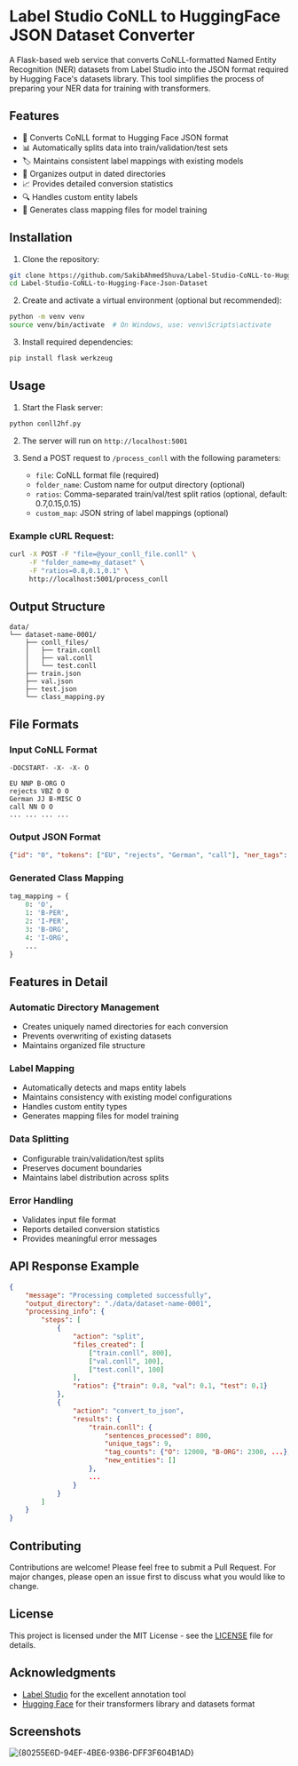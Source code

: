 # Label Studio CoNLL to HuggingFace JSON Dataset Converter

A Flask-based web service that converts CoNLL-formatted Named Entity Recognition (NER) datasets from Label Studio into the JSON format required by Hugging Face's datasets library. This tool simplifies the process of preparing your NER data for training with transformers.

## Features

- 🔄 Converts CoNLL format to Hugging Face JSON format
- 📊 Automatically splits data into train/validation/test sets
- 🏷️ Maintains consistent label mappings with existing models
- 📁 Organizes output in dated directories
- 📈 Provides detailed conversion statistics
- 🔍 Handles custom entity labels
- 📝 Generates class mapping files for model training

## Installation

1. Clone the repository:
```bash
git clone https://github.com/SakibAhmedShuva/Label-Studio-CoNLL-to-Hugging-Face-JSON-Dataset.git
cd Label-Studio-CoNLL-to-Hugging-Face-Json-Dataset
```

2. Create and activate a virtual environment (optional but recommended):
```bash
python -m venv venv
source venv/bin/activate  # On Windows, use: venv\Scripts\activate
```

3. Install required dependencies:
```bash
pip install flask werkzeug
```

## Usage

1. Start the Flask server:
```bash
python conll2hf.py
```

2. The server will run on `http://localhost:5001`

3. Send a POST request to `/process_conll` with the following parameters:
   - `file`: CoNLL format file (required)
   - `folder_name`: Custom name for output directory (optional)
   - `ratios`: Comma-separated train/val/test split ratios (optional, default: 0.7,0.15,0.15)
   - `custom_map`: JSON string of label mappings (optional)

### Example cURL Request:
```bash
curl -X POST -F "file=@your_conll_file.conll" \
     -F "folder_name=my_dataset" \
     -F "ratios=0.8,0.1,0.1" \
     http://localhost:5001/process_conll
```

## Output Structure

```
data/
└── dataset-name-0001/
    ├── conll_files/
    │   ├── train.conll
    │   ├── val.conll
    │   └── test.conll
    ├── train.json
    ├── val.json
    ├── test.json
    └── class_mapping.py
```

## File Formats

### Input CoNLL Format
```
-DOCSTART- -X- -X- O

EU NNP B-ORG O
rejects VBZ O O
German JJ B-MISC O
call NN O O
... ... ... ...
```

### Output JSON Format
```json
{"id": "0", "tokens": ["EU", "rejects", "German", "call"], "ner_tags": [3, 0, 7, 0]}
```

### Generated Class Mapping
```python
tag_mapping = {
    0: 'O',
    1: 'B-PER',
    2: 'I-PER',
    3: 'B-ORG',
    4: 'I-ORG',
    ...
}
```

## Features in Detail

### Automatic Directory Management
- Creates uniquely named directories for each conversion
- Prevents overwriting of existing datasets
- Maintains organized file structure

### Label Mapping
- Automatically detects and maps entity labels
- Maintains consistency with existing model configurations
- Handles custom entity types
- Generates mapping files for model training

### Data Splitting
- Configurable train/validation/test splits
- Preserves document boundaries
- Maintains label distribution across splits

### Error Handling
- Validates input file format
- Reports detailed conversion statistics
- Provides meaningful error messages

## API Response Example

```json
{
    "message": "Processing completed successfully",
    "output_directory": "./data/dataset-name-0001",
    "processing_info": {
        "steps": [
            {
                "action": "split",
                "files_created": [
                    ["train.conll", 800],
                    ["val.conll", 100],
                    ["test.conll", 100]
                ],
                "ratios": {"train": 0.8, "val": 0.1, "test": 0.1}
            },
            {
                "action": "convert_to_json",
                "results": {
                    "train.conll": {
                        "sentences_processed": 800,
                        "unique_tags": 9,
                        "tag_counts": {"O": 12000, "B-ORG": 2300, ...},
                        "new_entities": []
                    },
                    ...
                }
            }
        ]
    }
}
```

## Contributing

Contributions are welcome! Please feel free to submit a Pull Request. For major changes, please open an issue first to discuss what you would like to change.

## License

This project is licensed under the MIT License - see the [LICENSE](LICENSE) file for details.

## Acknowledgments

- [Label Studio](https://labelstud.io/) for the excellent annotation tool
- [Hugging Face](https://huggingface.co/) for their transformers library and datasets format

## Screenshots

![{80255E6D-94EF-4BE6-93B6-DFF3F604B1AD}](https://github.com/user-attachments/assets/bec9cc36-123b-4454-8556-96816d68b7be)
